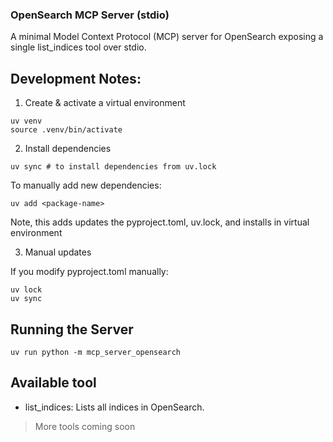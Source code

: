 ### OpenSearch MCP Server (stdio)
A minimal Model Context Protocol (MCP) server for OpenSearch exposing a single list_indices tool over stdio.

## Development Notes:

1. Create & activate a virtual environment
```
uv venv 
source .venv/bin/activate
```

2. Install dependencies

```
uv sync # to install dependencies from uv.lock
```

To manually add new dependencies:
```
uv add <package-name>
```

Note, this adds updates the pyproject.toml, uv.lock, and installs in virtual environment

3. Manual updates

If you modify pyproject.toml manually:

```
uv lock 
uv sync
```

## Running the Server
```
uv run python -m mcp_server_opensearch 
```

## Available tool
- list_indices: Lists all indices in OpenSearch.

> More tools coming soon